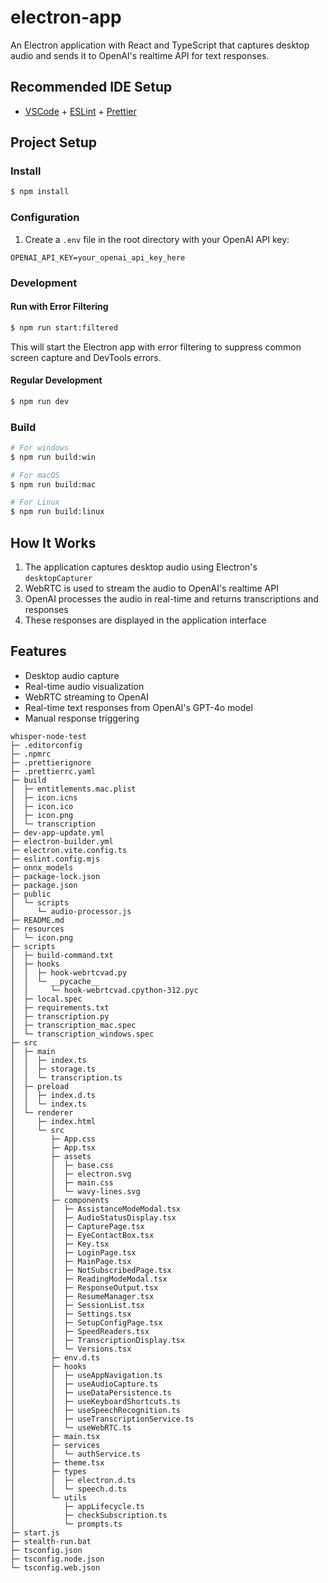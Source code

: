 # electron-app

An Electron application with React and TypeScript that captures desktop audio and sends it to OpenAI's realtime API for text responses.

## Recommended IDE Setup

- [VSCode](https://code.visualstudio.com/) + [ESLint](https://marketplace.visualstudio.com/items?itemName=dbaeumer.vscode-eslint) + [Prettier](https://marketplace.visualstudio.com/items?itemName=esbenp.prettier-vscode)

## Project Setup

### Install

```bash
$ npm install
```

### Configuration

1. Create a `.env` file in the root directory with your OpenAI API key:

```
OPENAI_API_KEY=your_openai_api_key_here
```

### Development

#### Run with Error Filtering

```bash
$ npm run start:filtered
```

This will start the Electron app with error filtering to suppress common screen capture and DevTools errors.

#### Regular Development

```bash
$ npm run dev
```

### Build

```bash
# For windows
$ npm run build:win

# For macOS
$ npm run build:mac

# For Linux
$ npm run build:linux
```

## How It Works

1. The application captures desktop audio using Electron's `desktopCapturer`
2. WebRTC is used to stream the audio to OpenAI's realtime API
3. OpenAI processes the audio in real-time and returns transcriptions and responses
4. These responses are displayed in the application interface

## Features

- Desktop audio capture
- Real-time audio visualization
- WebRTC streaming to OpenAI
- Real-time text responses from OpenAI's GPT-4o model
- Manual response triggering

```
whisper-node-test
├─ .editorconfig
├─ .npmrc
├─ .prettierignore
├─ .prettierrc.yaml
├─ build
│  ├─ entitlements.mac.plist
│  ├─ icon.icns
│  ├─ icon.ico
│  ├─ icon.png
│  └─ transcription
├─ dev-app-update.yml
├─ electron-builder.yml
├─ electron.vite.config.ts
├─ eslint.config.mjs
├─ onnx_models
├─ package-lock.json
├─ package.json
├─ public
│  └─ scripts
│     └─ audio-processor.js
├─ README.md
├─ resources
│  └─ icon.png
├─ scripts
│  ├─ build-command.txt
│  ├─ hooks
│  │  ├─ hook-webrtcvad.py
│  │  └─ __pycache__
│  │     └─ hook-webrtcvad.cpython-312.pyc
│  ├─ local.spec
│  ├─ requirements.txt
│  ├─ transcription.py
│  ├─ transcription_mac.spec
│  └─ transcription_windows.spec
├─ src
│  ├─ main
│  │  ├─ index.ts
│  │  ├─ storage.ts
│  │  └─ transcription.ts
│  ├─ preload
│  │  ├─ index.d.ts
│  │  └─ index.ts
│  └─ renderer
│     ├─ index.html
│     └─ src
│        ├─ App.css
│        ├─ App.tsx
│        ├─ assets
│        │  ├─ base.css
│        │  ├─ electron.svg
│        │  ├─ main.css
│        │  └─ wavy-lines.svg
│        ├─ components
│        │  ├─ AssistanceModeModal.tsx
│        │  ├─ AudioStatusDisplay.tsx
│        │  ├─ CapturePage.tsx
│        │  ├─ EyeContactBox.tsx
│        │  ├─ Key.tsx
│        │  ├─ LoginPage.tsx
│        │  ├─ MainPage.tsx
│        │  ├─ NotSubscribedPage.tsx
│        │  ├─ ReadingModeModal.tsx
│        │  ├─ ResponseOutput.tsx
│        │  ├─ ResumeManager.tsx
│        │  ├─ SessionList.tsx
│        │  ├─ Settings.tsx
│        │  ├─ SetupConfigPage.tsx
│        │  ├─ SpeedReaders.tsx
│        │  ├─ TranscriptionDisplay.tsx
│        │  └─ Versions.tsx
│        ├─ env.d.ts
│        ├─ hooks
│        │  ├─ useAppNavigation.ts
│        │  ├─ useAudioCapture.ts
│        │  ├─ useDataPersistence.ts
│        │  ├─ useKeyboardShortcuts.ts
│        │  ├─ useSpeechRecognition.ts
│        │  ├─ useTranscriptionService.ts
│        │  └─ useWebRTC.ts
│        ├─ main.tsx
│        ├─ services
│        │  └─ authService.ts
│        ├─ theme.tsx
│        ├─ types
│        │  ├─ electron.d.ts
│        │  └─ speech.d.ts
│        └─ utils
│           ├─ appLifecycle.ts
│           ├─ checkSubscription.ts
│           └─ prompts.ts
├─ start.js
├─ stealth-run.bat
├─ tsconfig.json
├─ tsconfig.node.json
└─ tsconfig.web.json

```
